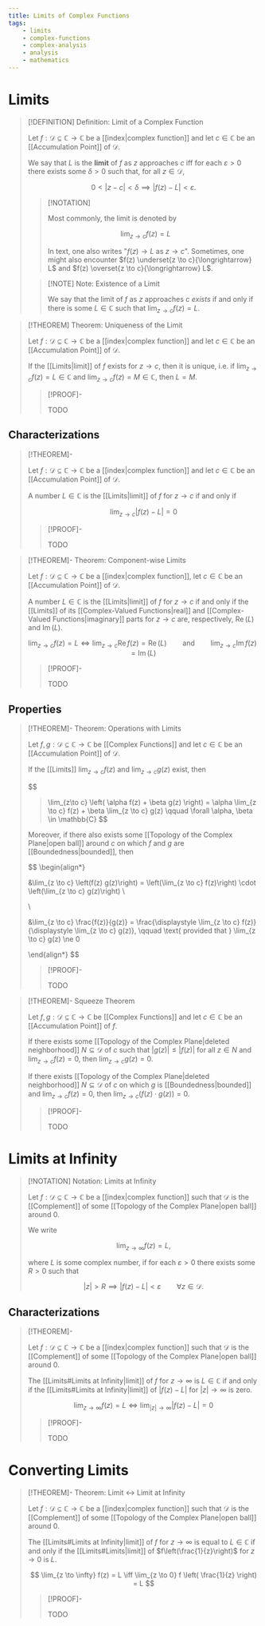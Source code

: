 ```yaml
---
title: Limits of Complex Functions
tags:
    - limits
    - complex-functions
    - complex-analysis
    - analysis
    - mathematics
---
```


# Limits

>[!DEFINITION] Definition: Limit of a Complex Function
>
>Let $f: \mathcal{D} \subseteq \mathbb{C} \to \mathbb{C}$ be a [[index|complex function]] and let $c \in \mathbb{C}$ be an [[Accumulation Point]] of $\mathcal{D}$.
>
>We say that $L$ is the **limit** of $f$ as $z$ approaches $c$ iff for each $\varepsilon \gt 0$ there exists some $\delta \gt 0$ such that, for all $z \in \mathcal{D}$,
>
>$$
>0 \lt |z - c| \lt \delta \implies |f(z) - L| \lt \varepsilon.
>$$
>
>>[!NOTATION]
>>
>>Most commonly, the limit is denoted by
>>
>>$$
>>\lim_{z \to c} f(z) = L \qquad 
>>$$
>>
>>In text, one also writes "$f(z) \to L$ as $z \to c$". Sometimes, one might also encounter $f(z) \underset{z \to c}{\longrightarrow} L$ and $f(z) \overset{z \to c}{\longrightarrow} L$.
>>
>
>>[!NOTE] Note: Existence of a Limit
>>
>>We say that the limit of $f$ as $z$ approaches $c$ *exists* if and only if there is some $L \in \mathbb{C}$ such that $\lim_{z \to c} f(z) = L$.
>>
>

>[!THEOREM] Theorem: Uniqueness of the Limit
>
>Let $f: \mathcal{D} \subseteq \mathbb{C} \to \mathbb{C}$ be a [[index|complex function]] and let $c \in \mathbb{C}$ be an [[Accumulation Point]] of $\mathcal{D}$.
>
>If the [[Limits|limit]] of $f$ exists for $z \to c$, then it is unique, i.e. if $\lim_{z \to c} f(z) = L \in \mathbb{C}$ and $\lim_{z \to c} f(z) = M \in \mathbb{C}$, then $L = M$.
>
>>[!PROOF]-
>>
>>TODO
>>
>

## Characterizations

>[!THEOREM]-
>
>Let $f: \mathcal{D} \subseteq \mathbb{C} \to \mathbb{C}$ be a [[index|complex function]] and let $c \in \mathbb{C}$ be an [[Accumulation Point]] of $\mathcal{D}$.
>
>A number $L \in \mathbb{C}$ is the [[Limits|limit]] of $f$ for $z \to c$ if and only if
>
>$$
>\lim_{z \to c} |f(z) - L| = 0
>$$
>
>>[!PROOF]-
>>
>>TODO
>>
>

>[!THEOREM]- Theorem: Component-wise Limits
>
>Let $f: \mathcal{D} \subseteq \mathbb{C} \to \mathbb{C}$ be a [[index|complex function]], let $c \in \mathbb{C}$ be an [[Accumulation Point]] of $\mathcal{D}$.
>
>A number $L \in \mathbb{C}$ is the [[Limits|limit]] of $f$ for $z \to c$ if and only if the [[Limits]] of its [[Complex-Valued Functions|real]] and [[Complex-Valued Functions|imaginary]] parts for $z \to c$ are, respectively, $\operatorname{Re} (L)$ and $\operatorname{Im} (L)$.
>
>$$
>\lim_{z \to c} f(z) = L \iff \lim_{z \to c} \operatorname{Re} f (z) = \operatorname{Re} (L) \qquad \text{and} \qquad \lim_{z \to c}\operatorname{Im} f (z) = \operatorname{Im} (L)
>$$
>
>>[!PROOF]-
>>
>>TODO
>>
>

## Properties

>[!THEOREM]- Theorem: Operations with Limits
>
>Let $f, g: \mathcal{D} \subseteq \mathbb{C} \to \mathbb{C}$ be [[Complex Functions]] and let $c \in \mathbb{C}$ be an [[Accumulation Point]] of $\mathcal{D}$.
>
>If the [[Limits]] $\displaystyle \lim_{z \to c} f(z)$ and $\displaystyle \lim_{z \to c} g(z)$ exist, then
>
>$$
>>\lim_{z\to c} \left( \alpha f(z) + \beta g(z) \right) = \alpha \lim_{z \to c} f(z) + \beta \lim_{z \to c} g(z) \qquad \forall \alpha, \beta \in \mathbb{C}
>$$
>
>Moreover, if there also exists some [[Topology of the Complex Plane|open ball]] around $c$ on which $f$ and $g$ are [[Boundedness|bounded]], then
>
>$$
>\begin{align*}
>
>&\lim_{z \to c} \left(f(z) g(z)\right) = \left(\lim_{z \to c} f(z)\right) \cdot \left(\lim_{z \to c} g(z)\right) \\
>
>\\
>
>&\lim_{z \to c} \frac{f(z)}{g(z)} = \frac{\displaystyle \lim_{z \to c} f(z)}{\displaystyle \lim_{z \to c} g(z)}, \qquad \text{ provided that } \lim_{z \to c} g(z) \ne 0
>
>\end{align*}
>$$
>
>>[!PROOF]-
>>
>>TODO
>>
>

>[!THEOREM]- Squeeze Theorem
>
>Let $f,g: \mathcal{D} \subseteq \mathbb{C} \to \mathbb{C}$ be [[Complex Functions]] and let $c \in \mathbb{C}$ be an [[Accumulation Point]] of $f$.
>
>If there exists some [[Topology of the Complex Plane|deleted neighborhood]] $N \subseteq \mathcal{D}$ of $c$ such that $|g(z)| \le |f(z)|$ for all $z \in N$ and $\lim_{z \to c} f(z) = 0$, then $\lim_{z \to c} g(z) = 0$.
>
>If there exists [[Topology of the Complex Plane|deleted neighborhood]] $N \subseteq \mathcal{D}$ of $c$ on which $g$ is [[Boundedness|bounded]] and $\lim_{z \to c} f(z) = 0$, then $\lim_{z \to c} (f(z) \cdot g(z)) = 0$.
>
>
>>[!PROOF]-
>>
>>TODO
>>
>

# Limits at Infinity

>[!NOTATION] Notation: Limits at Infinity
>
>Let $f: \mathcal{D} \subseteq \mathbb{C} \to \mathbb{C}$ be a [[index|complex function]] such that $\mathcal{D}$ is the [[Complement]] of some [[Topology of the Complex Plane|open ball]] around $0$.
>
>We write
>
>$$
>\lim_{z \to \infty} f(z) = L,
>$$
>
>where $L$ is some complex number, if for each $\varepsilon \gt 0$ there exists some $R \gt 0$ such that
>
>$$
>|z| \gt R \implies |f(z) - L| \lt \varepsilon \qquad \forall z \in \mathcal{D}.
>$$
>

## Characterizations

>[!THEOREM]-
>
>Let $f: \mathcal{D} \subseteq \mathbb{C} \to \mathbb{C}$ be a [[index|complex function]] such that $\mathcal{D}$ is the [[Complement]] of some [[Topology of the Complex Plane|open ball]] around $0$.
>
>The [[Limits#Limits at Infinity|limit]] of $f$ for $z \to \infty$ is $L \in \mathbb{C}$ if and only if the [[Limits#Limits at Infinity|limit]] of $|f(z) - L|$ for $|z| \to \infty$ is zero.
>
>$$
>\lim_{z \to \infty} f(z) = L \iff \lim_{|z| \to \infty} |f(z) - L| = 0
>$$
>
>>[!PROOF]-
>>
>>TODO
>>
>

# Converting Limits

>[!THEOREM]- Theorem: Limit $\leftrightarrow$ Limit at Infinity
>
>Let $f: \mathcal{D} \subseteq \mathbb{C} \to \mathbb{C}$ be a [[index|complex function]] such that $\mathcal{D}$ is the [[Complement]] of some [[Topology of the Complex Plane|open ball]] around $0$.
>
>The [[Limits#Limits at Infinity|limit]] of $f$ for $z \to \infty$ is equal to $L \in \mathbb{C}$ if and only if the [[Limits#Limits|limit]] of $f\left(\frac{1}{z}\right)$ for $z \to 0$ is $L$.
>
>$$
>\lim_{z \to \infty} f(z) = L \iff \lim_{z \to 0} f \left( \frac{1}{z} \right) = L
>$$
>
>>[!PROOF]-
>>
>>TODO
>>
>